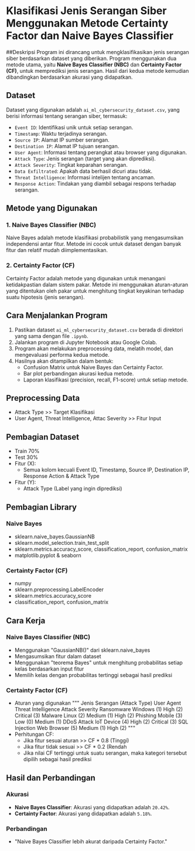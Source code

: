 # Klasifikasi Jenis Serangan Siber Menggunakan Metode Certainty Factor dan Naive Bayes Classifier

##Deskripsi
Program ini dirancang untuk mengklasifikasikan jenis serangan siber berdasarkan dataset yang diberikan. Program menggunakan dua metode utama, yaitu **Naive Bayes Classifier (NBC)** dan **Certainty Factor (CF)**, untuk memprediksi jenis serangan. Hasil dari kedua metode kemudian dibandingkan berdasarkan akurasi yang didapatkan.

## Dataset
Dataset yang digunakan adalah `ai_ml_cybersecurity_dataset.csv`, yang berisi informasi tentang serangan siber, termasuk:
- `Event ID`: Identifikasi unik untuk setiap serangan.
- `Timestamp`: Waktu terjadinya serangan.
- `Source IP`: Alamat IP sumber serangan.
- `Destination IP`: Alamat IP tujuan serangan.
- `User Agent`: Informasi tentang perangkat atau browser yang digunakan.
- `Attack Type`: Jenis serangan (target yang akan diprediksi).
- `Attack Severity`: Tingkat keparahan serangan.
- `Data Exfiltrated`: Apakah data berhasil dicuri atau tidak.
- `Threat Intelligence`: Informasi intelijen tentang ancaman.
- `Response Action`: Tindakan yang diambil sebagai respons terhadap serangan.

## Metode yang Digunakan
### 1. Naive Bayes Classifier (NBC)
Naive Bayes adalah metode klasifikasi probabilistik yang mengasumsikan independensi antar fitur. Metode ini cocok untuk dataset dengan banyak fitur dan relatif mudah diimplementasikan.

### 2. Certainty Factor (CF)
Certainty Factor adalah metode yang digunakan untuk menangani ketidakpastian dalam sistem pakar. Metode ini menggunakan aturan-aturan yang ditentukan oleh pakar untuk menghitung tingkat keyakinan terhadap suatu hipotesis (jenis serangan).

## Cara Menjalankan Program
1. Pastikan dataset `ai_ml_cybersecurity_dataset.csv` berada di direktori yang sama dengan file `.ipynb`.
2. Jalankan program di Jupyter Notebook atau Google Colab.
3. Program akan melakukan preprocessing data, melatih model, dan mengevaluasi performa kedua metode.
4. Hasilnya akan ditampilkan dalam bentuk:
   - Confusion Matrix untuk Naive Bayes dan Certainty Factor.
   - Bar plot perbandingan akurasi kedua metode.
   - Laporan klasifikasi (precision, recall, F1-score) untuk setiap metode.

## Preprocessing Data
- Attack Type >> Target Klasifikasi
- User Agent, Threat Intelligence, Attac Severity >> Fitur Input 

## Pembagian Dataset
- Train 70%
- Test 30%
- Fitur (X):
    - Semua kolom kecuali Event ID, Timestamp, Source IP, Destination IP, Response Action & Attack Type
- Fitur (Y):
    - Attack Type (Label yang ingin diprediksi)

## Pembagian Library 
### Naive Bayes
- sklearn.naive_bayes.GaussianNB
- sklearn.model_selection.train_test_split
- sklearn.metrics.accuracy_score, classification_report, confusion_matrix
- matplotlib.pyplot & seaborn
### Certainty Factor (CF)
- numpy
- sklearn.preprocessing.LabelEncoder
- sklearn.metrics.accuracy_score
- classification_report, confusion_matrix

## Cara Kerja
### Naive Bayes Classifier (NBC)
- Menggunakan "GaussianNB()" dari sklearn.naive_bayes
- Mengasumsikan fitur dalam dataset
- Menggunakan "teorema Bayes" untuk menghitung probabilitas setiap kelas berdasarkan input fitur
- Memilih kelas dengan probabilitas tertinggi sebagai hasil prediksi
### Certainty Factor (CF)
- Aturan yang digunakan
    """
    Jenis Serangan (Attack Type)	User Agent	    Threat Intelligence	Attack Severity
    Ransomware	                    Windows (1)	    High (2)	        Critical (3)
    Malware	                        Linux (2)	    Medium (1)	        High (2)
    Phishing	                    Mobile (3)	    Low (0)	            Medium (1)
    DDoS Attack	                    IoT Device (4)	High (2)	        Critical (3)
    SQL Injection	                Web Browser (5)	Medium (1)	        High (2)
    """
- Perhitungan CF:
    - Jika fitur sesuai aturan >> CF * 0.8 (Tinggi)
    - Jika fitur tidak sesuai  >> CF * 0.2 (Rendah
    - Jika nilai CF tertinggi untuk suatu serangan, maka kategori tersebut dipilih sebagai hasil prediksi

## Hasil dan Perbandingan
### Akurasi
- **Naive Bayes Classifier**: Akurasi yang didapatkan adalah `20.42%`.
- **Certainty Factor**: Akurasi yang didapatkan adalah `5.18%`.

### Perbandingan
- "Naive Bayes Classifier lebih akurat daripada Certainty Factor."

## 
